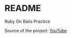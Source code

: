 # README

Ruby On Rails Practice 

Source of the project: [YouTube](https://www.youtube.com/watch?v=fmyvWz5TUWg&t=594s)